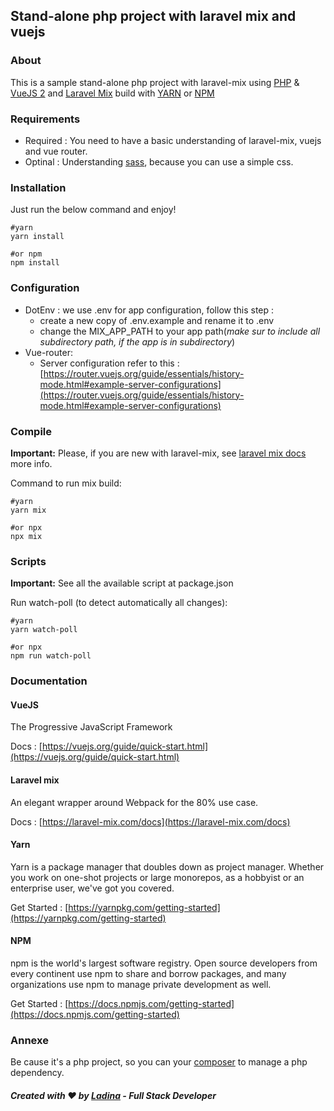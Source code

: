 ## Stand-alone php project with laravel mix and vuejs

### About

This is a sample stand-alone php project with laravel-mix using [PHP](php.net) & [VueJS 2](https://vuejs.org) and [Laravel Mix](https://laravel-mix.com) build with [YARN](https://yarnpkg.com) or [NPM](https://www.npmjs.com)

### Requirements 


- Required :
You need to have a basic understanding of laravel-mix, vuejs and vue router.
- Optinal : Understanding [sass](https://sass-lang.com/documentation), because you can use a simple css.


### Installation

Just run the below command and enjoy!

```
#yarn
yarn install

#or npm
npm install
```

### Configuration

- DotEnv : we use .env for app configuration, follow this step : 
  - create a new copy of .env.example and rename it to .env
  - change the MIX_APP_PATH to your app path(_make sur to include all subdirectory path, if the app is in subdirectory_)
- Vue-router:
  - Server configuration refer to this : [https://router.vuejs.org/guide/essentials/history-mode.html#example-server-configurations](https://router.vuejs.org/guide/essentials/history-mode.html#example-server-configurations)
  
### Compile

**Important:**
Please, if you are new with laravel-mix, see [laravel mix docs](https://laravel-mix.com/docs) more info.

Command to run mix build:

```
#yarn
yarn mix

#or npx
npx mix
```

### Scripts

**Important:** See all the available script at package.json

Run watch-poll (to detect automatically all changes):

```
#yarn
yarn watch-poll

#or npx
npm run watch-poll
```

### Documentation

#### VueJS 

The Progressive JavaScript Framework

Docs : [https://vuejs.org/guide/quick-start.html](https://vuejs.org/guide/quick-start.html)

#### Laravel mix 

An elegant wrapper around Webpack for the 80% use case.

Docs : [https://laravel-mix.com/docs](https://laravel-mix.com/docs)

#### Yarn 

Yarn is a package manager that doubles down as project manager. Whether you work on one-shot projects or large monorepos, as a hobbyist or an enterprise user, we've got you covered.

Get Started : [https://yarnpkg.com/getting-started](https://yarnpkg.com/getting-started) 

#### NPM 

npm is the world's largest software registry. Open source developers from every continent use npm to share and borrow packages, and many organizations use npm to manage private development as well.

Get Started : [https://docs.npmjs.com/getting-started](https://docs.npmjs.com/getting-started) 

### Annexe

Be cause it's a php project, so you can your [composer](https://getcomposer.org/) to manage a php dependency.

##### Created with ❤ by [Ladina](https://ladinasedera.github.io) - Full Stack Developer
